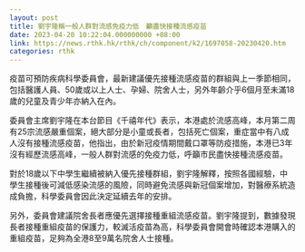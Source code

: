 ```yaml
---
layout: post
title: 劉宇隆稱一般人群對流感免疫力低　籲盡快接種流感疫苗
date: 2023-04-20 10:22:04.000000000 +08:00
link: https://news.rthk.hk/rthk/ch/component/k2/1697058-20230420.htm
categories: rthk
---
```


疫苗可預防疾病科學委員會，最新建議優先接種流感疫苗的群組與上一季節相同，包括醫護人員、50歲或以上人士、孕婦、院舍人士，另外年齡介乎6個月至未滿18歲的兒童及青少年亦納入在內。

委員會主席劉宇隆在本台節目《千禧年代》表示，本港處於流感高峰，本月第二周有25宗流感嚴重個案，絕大部分是小童或長者，包括死亡個案，重症當中有八成人沒有接種流感疫苗，他指出，由於新冠疫情期間戴口罩等防疫措施，本港已3年沒有經歷流感高峰，一般人群對流感的免疫力低，呼籲市民盡快接種流感疫苗。

對於18歲以下中學生繼續被納入優先接種群組，劉宇隆解釋，按照各國經驗，中學生接種後可減低感染流感的風險，同時避免流感與新冠個案增加，對醫療系統造成負擔，科學委員會因此決定延續去年的安排。

另外，委員會建議院舍長者應優先選擇接種重組流感疫苗。劉宇隆提到，數據發現長者接種重組疫苗的保護力，較滅活疫苗為高，科學委員會開會時確認本港購入的重組疫苗，足夠為全港8至9萬名院舍人士接種。
